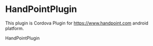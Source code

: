 HandPointPlugin
===============
This plugin is Cordova Plugin for https://www.handpoint.com android platform.

HandPointPlugin
